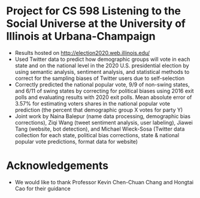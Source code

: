 # Project for CS 598 Listening to the Social Universe at the University of Illinois at Urbana-Champaign
- Results hosted on http://election2020.web.illinois.edu/
- Used Twitter data to predict how demographic groups will vote in each state and on the national level in the 2020 U.S. presidential election by using semantic analysis, sentiment analysis, and statistical methods to correct for the sampling biases of Twitter users due to self-selection
- Correctly predicted the national popular vote, 9/9 of non-swing states, and 6/11 of swing states by correcting for political biases using 2016 exit polls and evaluating results with 2020 exit polls. Mean absolute error of 3.57% for estimating voters shares in the national popular vote prediction (the percent that demographic group X votes for party Y)
- Joint work by Naina Balepur (name data processing, demographic bias corrections), Ziqi Wang (tweet sentiment analysis, user labeling), Jiawei Tang (website, bot detection), and Michael Wieck-Sosa (Twitter data collection for each state, political bias corrections, state & national popular vote predictions, format data for website)
# Acknowledgements
- We would like to thank Professor Kevin Chen-Chuan Chang and Hongtai Cao for their guidance
